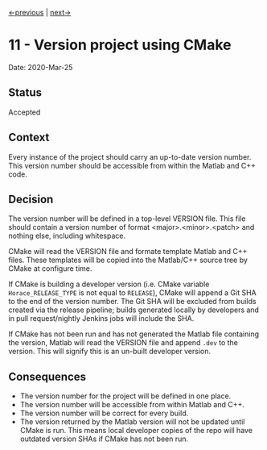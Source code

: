 [<-previous](0010-package-dependencies-in-repo.md) | [next->](0012-use-network-storage-for-large-datafiles.md)

# 11 - Version project using CMake

Date: 2020-Mar-25

## Status

Accepted

## Context

Every instance of the project should carry an up-to-date version number. This
version number should be accessible from within the Matlab and C++ code.

## Decision

The version number will be defined in a top-level VERSION file. This file
should contain a version number of format \<major\>.\<minor\>.\<patch\> and
nothing else, including whitespace.

CMake will read the VERSION file and formate template Matlab and C++ files.
These templates will be copied into the Matlab/C++ source tree by CMake at
configure time.

If CMake is building a developer version (i.e. CMake variable
`Horace_RELEASE_TYPE` is not equal to `RELEASE`), CMake will append a Git SHA
to the end of the version number. The Git SHA will be excluded from builds
created via the release pipeline; builds generated locally by developers and in
pull request/nightly Jenkins jobs will include the SHA.

If CMake has not been run and has not generated the Matlab file containing the
version, Matlab will read the VERSION file and append `.dev` to the version.
This will signify this is an un-built developer version.

## Consequences

- The version number for the project will be defined in one place.
- The version number will be accessible from within Matlab and C++.
- The version number will be correct for every build.
- The version returned by the Matlab version will not be updated until CMake is
  run. This means local developer copies of the repo will have outdated
  version SHAs if CMake has not been run.

